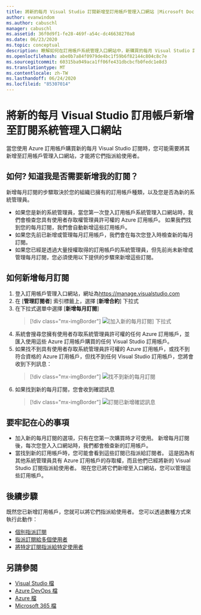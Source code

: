 ```yaml
---
title: 將新的每月 Visual Studio 訂閱新增至訂用帳戶管理入口網站 |Microsoft Docs
author: evanwindom
ms.author: cabuschl
manager: cabuschl
ms.assetid: 36f0d9f1-fe28-469f-a54c-dc46638270a8
ms.date: 06/23/2020
ms.topic: conceptual
description: 瞭解如何在訂用帳戶系統管理入口網站中，新購買的每月 Visual Studio 訂閱
ms.openlocfilehash: abe0b7a84f0979de4bc1f59b6f82144c804c8c7e
ms.sourcegitcommit: 60315ba949aca1ff06fe431dbcbcfb0fedc1e8d3
ms.translationtype: MT
ms.contentlocale: zh-TW
ms.lasthandoff: 06/24/2020
ms.locfileid: "85307014"
---
```

# <a name="add-new-monthly-visual-studio-subscriptions-to-the-subscriptions-administration-portal"></a>將新的每月 Visual Studio 訂用帳戶新增至訂閱系統管理入口網站
當您使用 Azure 訂用帳戶購買新的每月 Visual Studio 訂閱時，您可能需要將其新增至訂用帳戶管理入口網站，才能將它們指派給使用者。  

## <a name="how-do-i-know-if-i-need-to-add-my-subscriptions"></a>如何? 知道我是否需要新增我的訂閱？
新增每月訂閱的步驟取決於您的組織已擁有的訂用帳戶種類，以及您是否為新的系統管理員。
- 如果您是新的系統管理員，當您第一次登入訂用帳戶系統管理入口網站時，我們會檢查您具有使用者存取權管理員許可權的 Azure 訂用帳戶。  如果我們找到您的每月訂閱，我們會自動新增這些訂用帳戶。 
- 如果您先前已新增或管理每月訂用帳戶，我們會在每次您登入時檢查新的每月訂閱。 
- 如果您已經是透過大量授權取得的訂用帳戶的系統管理員，但先前尚未新增或管理每月訂閱，您必須使用以下提供的步驟來新增這些訂閱。

## <a name="how-to-add-monthly-subscriptions"></a>如何新增每月訂閱
1. 登入訂用帳戶管理入口網站，網址為<https://manage.visualstudio.com>
1. 在 [**管理訂閱者**] 索引標籤上，選擇 [**新增合約**] 下拉式 
1. 在下拉式選單中選擇 [**新增每月訂閱**]
   > [!div class="mx-imgBorder"]
   > ![[加入新的每月訂閱] 下拉式](_img/add-monthly-subs/add-subs-drop-down.png)
1. 系統會搜尋您擁有使用者存取系統管理員許可權的任何 Azure 訂用帳戶，並匯入使用這些 Azure 訂用帳戶購買的任何 Visual Studio 訂用帳戶。
1. 如果找不到具有使用者存取系統管理員許可權的 Azure 訂用帳戶，或找不到符合資格的 Azure 訂用帳戶，但找不到任何 Visual Studio 訂用帳戶，您將會收到下列訊息：
   > [!div class="mx-imgBorder"]
   > ![找不到新的每月訂閱](_img/add-monthly-subs/no-subs-found.png)
1. 如果找到新的每月訂閱，您會收到確認訊息
   > [!div class="mx-imgBorder"]
   > ![訂閱已新增確認訊息](_img/add-monthly-subs/subs-added-confirmation.png)

## <a name="things-to-keep-in-mind"></a>要牢記在心的事項
- 加入新的每月訂閱的選項，只有在您第一次購買時才可使用。  新增每月訂閱後，每次您登入入口網站時，我們都會檢查新的訂用帳戶。 
- 當找到新的訂用帳戶時，您可能會看到這些訂閱已指派給訂閱者。  這是因為有其他系統管理員具有 Azure 訂用帳戶的存取權，而且他們已經將新的 Visual Studio 訂閱指派給使用者。  現在您已將它們新增至入口網站，您可以管理這些訂用帳戶。 

## <a name="next-steps"></a>後續步驟
既然您已新增訂用帳戶，您就可以將它們指派給使用者。  您可以透過數種方式來執行此動作：
- [個別指派訂閱](assign-license.md)
- [指派訂閱給多個使用者](assign-license-bulk.md)
- [將特定訂閱指派給特定使用者](assign-guid.md)

## <a name="see-also"></a>另請參閱
- [Visual Studio 檔](https://docs.microsoft.com/visualstudio/)
- [Azure DevOps 檔](https://docs.microsoft.com/azure/devops/)
- [Azure 檔](https://docs.microsoft.com/azure/)
- [Microsoft 365 檔](https://docs.microsoft.com/microsoft-365/)
